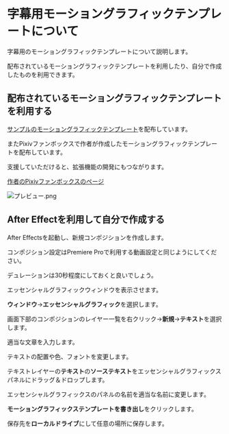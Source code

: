 # 字幕用モーショングラフィックテンプレートについて

字幕用のモーショングラフィックテンプレートについて説明します。

配布されているモーショングラフィックテンプレートを利用したり、自分で作成したものを利用できます。

## 配布されているモーショングラフィックテンプレートを利用する

[サンプルのモーショングラフィックテンプレート](https://github.com/Ouvill/nijikanDoc/releases/tag/untagged-ba3d13fc227a9a6bab36)を配布しています。

またPixivファンボックスで作者が作成したモーショングラフィックテンプレートを配布しています。

支援していただけると、拡張機能の開発にもつながります。

[作者のPixivファンボックスのページ](https://qlvyggph.fanbox.cc/)

![プレビュー.png](subtitle_preview.png)

## After Effectを利用して自分で作成する

After Effectsを起動し、新規コンポジションを作成します。

コンポジション設定はPremiere Proで利用する動画設定と同じようにしてください。

デュレーションは30秒程度にしておくと良いでしょう。

エッセンシャルグラフィックウィンドウを表示させます。

**ウィンドウ**→**エッセンシャルグラフィック**を選択します。

画面下部のコンポジションのレイヤー一覧を右クリック->**新規**->**テキスト**を選択します。

適当な文章を入力します。

テキストの配置や色、フォントを変更します。

テキストレイヤーの**テキスト**の**ソーステキスト**をエッセンシャルグラフィックスパネルにドラッグ＆ドロップします。

エッセンシャルグラフィックスのパネルの名前を適当な名前に変更します。

**モーショングラフィックステンプレートを書き出し**をクリックします。

保存先を**ローカルドライブ**にして任意の場所に保存します。


